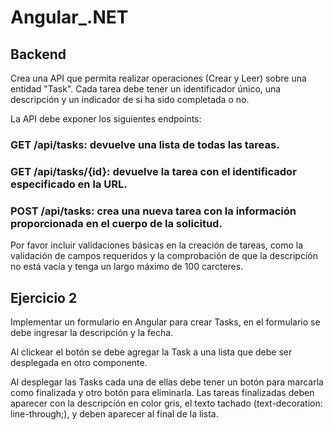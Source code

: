 # Angular_.NET

## Backend

Crea una API que permita realizar operaciones (Crear y Leer) sobre una entidad "Task". Cada tarea debe tener un identificador único, una descripción y un indicador de si ha sido completada o no.

La API debe exponer los siguientes endpoints:

### GET /api/tasks: devuelve una lista de todas las tareas.
### GET /api/tasks/{id}: devuelve la tarea con el identificador especificado en la URL.
### POST /api/tasks: crea una nueva tarea con la información proporcionada en el cuerpo de la solicitud.

Por favor incluir validaciones básicas en la creación de tareas, como la validación de campos requeridos y la comprobación de que la descripción no está vacía y tenga un largo máximo de 100 carcteres.

## Ejercicio 2

Implementar un formulario en Angular para crear Tasks, en el formulario se debe ingresar la descripción y la fecha.

Al clickear el botón se debe agregar la Task a una lista que debe ser desplegada en otro componente.

Al desplegar las Tasks cada una de ellas debe tener un botón para marcarla como finalizada y otro botón para eliminarla. Las tareas finalizadas deben aparecer con la descripción en color gris, el texto tachado (text-decoration: line-through;), y deben aparecer al final de la lista.

 